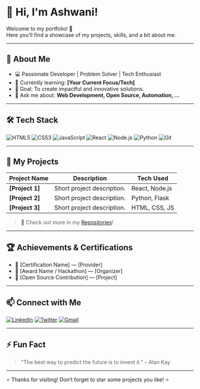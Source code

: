 # 👋 Hi, I'm Ashwani!

Welcome to my portfolio! 🚀  
Here you’ll find a showcase of my projects, skills, and a bit about me.

---

## 🌟 About Me

- 💻 Passionate Developer | Problem Solver | Tech Enthusiast
- 🌱 Currently learning: **[Your Current Focus/Tech]**
- 🎯 Goal: To create impactful and innovative solutions.
- 💬 Ask me about: **Web Development, Open Source, Automation, ...**

---

## 🛠️ Tech Stack

![HTML5](https://img.shields.io/badge/html5-%23E34F26.svg?style=flat&logo=html5&logoColor=white)
![CSS3](https://img.shields.io/badge/css3-%231572B6.svg?style=flat&logo=css3&logoColor=white)
![JavaScript](https://img.shields.io/badge/javascript-%23323330.svg?style=flat&logo=javascript&logoColor=%23F7DF1E)
![React](https://img.shields.io/badge/react-%2320232a.svg?style=flat&logo=react&logoColor=%2361DAFB)
![Node.js](https://img.shields.io/badge/node.js-%23339933.svg?style=flat&logo=nodedotjs&logoColor=white)
![Python](https://img.shields.io/badge/python-%233776AB.svg?style=flat&logo=python&logoColor=white)
![Git](https://img.shields.io/badge/git-%23F05033.svg?style=flat&logo=git&logoColor=white)

---

## 🚩 My Projects

| Project Name     | Description                                   | Tech Used       |
|------------------|-----------------------------------------------|-----------------|
| **[Project 1]**  | Short project description.                    | React, Node.js  |
| **[Project 2]**  | Short project description.                    | Python, Flask   |
| **[Project 3]**  | Short project description.                    | HTML, CSS, JS   |

> 🔗 Check out more in my [Repositories](https://github.com/ashwanik0777?tab=repositories)!

---

## 🏆 Achievements & Certifications

- 🥇 [Certification Name] — [Provider]
- 🥈 [Award Name / Hackathon] — [Organizer]
- 🌟 [Open Source Contribution] — [Project]

---

## 📫 Connect with Me

[![LinkedIn](https://img.shields.io/badge/linkedin-%230077B5.svg?style=flat&logo=linkedin&logoColor=white)](https://www.linkedin.com/in/yourusername/)
[![Twitter](https://img.shields.io/badge/twitter-%231DA1F2.svg?style=flat&logo=twitter&logoColor=white)](https://twitter.com/yourusername)
[![Gmail](https://img.shields.io/badge/gmail-D14836?style=flat&logo=gmail&logoColor=white)](mailto:yourmail@gmail.com)

---

## ⚡ Fun Fact

> "The best way to predict the future is to invent it." – Alan Kay

---

⭐️ Thanks for visiting! Don’t forget to star some projects you like! ⭐️
